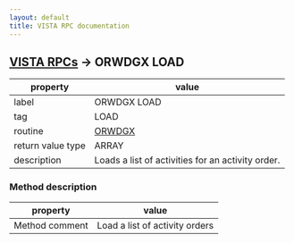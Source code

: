 ```yaml
---
layout: default
title: VISTA RPC documentation
---
```




## [VISTA RPCs](TableOfContent.md) &#8594; ORWDGX LOAD 

 property | value 
--- | --- 
 label | ORWDGX LOAD
 tag | LOAD
 routine | [ORWDGX](http://code.osehra.org/dox/Routine_ORWDGX_source.html)
 return value type | ARRAY
 description | Loads a list of activities for an activity order.


### Method description

 property | value 
--- | --- 
 Method comment | Load a list of activity orders